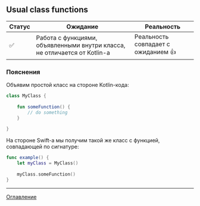 ## Usual class functions

| Статус             | Ожидание                                                                  | Реальность                                  |
| ------------------ | ------------------------------------------------------------------------- | ------------------------------------------- |
| :white_check_mark: | Работа с функциями, объявленными внутри класса, не отличается от Kotlin-а | Реальность совпадает с ожиданием :thumbsup: |

### Пояснения

Объявим простой класс на стороне Kotlin-кода:

```kotlin
class MyClass {
    
    fun someFunction() {
        // do something
    }
    
}
```

На стороне Swift-а мы получим такой же класс с функцией, совпадающей по сигнатуре:

```swift
func example() {
    let myClass = MyClass()
    
    myClass.someFunction()
}
```

---
[Оглавление](/README.md)